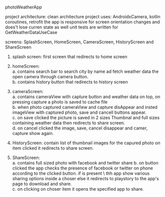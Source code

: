 photoWeatherApp

project architecture: clean architecture
project uses: AndroidxCamera, kotlin coroutines, retrofit
the app is responsive for screen orientation changes and does't lose curren state as well
unit tests are written for GetWeatherDataUseCase

screens: SplashScreen, HomeScreen, CameraScreen, HistoryScreen and ShareScreen
   1. splash screen: first screen that redirects to home screen
   2. homeScreen: <br/> 
           a. contains search bar to search city by name ad fetch weather data the open camera through camera button. <br/>
           b. contains history button that redirects to history screen
   
   3. cameraScreen: <br/>
           a. contains cameraView with capture button and weather data on top, on pressing capture a photo is saved to cache file \
           b. when photo captured cameraView and capture disAppear and insted imageView with captured photo, save and cancell buttons appear. \
           c. on save clicked the picture is saved in 2 sizes Thumbnal and full sizes containing weather data then redirects to share screen. \
           d. on cancel clicked the image, save, cancel disappear and camer, capture show again. 
           
   4. HistoryScreen: contain list of thumbnail images for the capured photo on item clicked it redirects to share screen.
   
   5. ShareScreen: <br/>
           a. contains full sized photo with facebook and twitter share 
           b. on button clicked the app checks the presence of facebook or twitter on phone according to the clicked button. if is present \ 
           thh app show various sharing options inside a choser else it redirects to playstory to the app's page to download and share. \
           c. on clicking on choser item it opens the specified app to share. 
